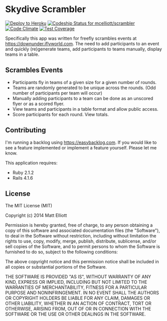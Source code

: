 Skydive Scrambler
================

[![Deploy to Heroku](https://www.herokucdn.com/deploy/button.png)](https://heroku.com/deploy)
[ ![Codeship Status for mcelliott/scrambler](https://www.codeship.io/projects/3d69d300-4004-0132-dbbb-6a4ec2b95bb3/status)](https://www.codeship.io/projects/43726)
[![Code Climate](https://codeclimate.com/github/mcelliott/skydivescrambler/badges/gpa.svg)](https://codeclimate.com/github/mcelliott/skydivescrambler)
[![Test Coverage](https://codeclimate.com/github/mcelliott/skydivescrambler/badges/coverage.svg)](https://codeclimate.com/github/mcelliott/skydivescrambler)

Specifically this app was written for freefly scrambles events at https://downunder.iflyworld.com. The need to add participants to an event and quickly (re)generate teams, add participants to teams manually, display teams in a table.

Scrambles Events
-------------

- Participants fly in teams of a given size for a given number of rounds. 
- Teams are randomly generated to be unique across the rounds. (Odd number of participants per team will occur)
- Manually adding participants to a team can be done as an unscored flyer or as a scored flyer.
- View teams and participants in a table format and allow public access.
- Score participants for each round. View totals.

Contributing
------------

I'm running a backlog using https://easybacklog.com. If you would like to see a feature implemented or implement a feature yourself. Please let me know. 

This application requires:

- Ruby 2.1.2
- Rails 4.1.6

License
-------
The MIT License (MIT)

Copyright (c) 2014 Matt Elliott

Permission is hereby granted, free of charge, to any person obtaining a copy of this software and associated documentation files (the "Software"), to deal in the Software without restriction, including without limitation the rights to use, copy, modify, merge, publish, distribute, sublicense, and/or sell copies of the Software, and to permit persons to whom the Software is furnished to do so, subject to the following conditions:

The above copyright notice and this permission notice shall be included in all copies or substantial portions of the Software.

THE SOFTWARE IS PROVIDED "AS IS", WITHOUT WARRANTY OF ANY KIND, EXPRESS OR IMPLIED, INCLUDING BUT NOT LIMITED TO THE WARRANTIES OF MERCHANTABILITY, FITNESS FOR A PARTICULAR PURPOSE AND NONINFRINGEMENT. IN NO EVENT SHALL THE AUTHORS OR COPYRIGHT HOLDERS BE LIABLE FOR ANY CLAIM, DAMAGES OR OTHER LIABILITY, WHETHER IN AN ACTION OF CONTRACT, TORT OR OTHERWISE, ARISING FROM, OUT OF OR IN CONNECTION WITH THE SOFTWARE OR THE USE OR OTHER DEALINGS IN THE SOFTWARE.

